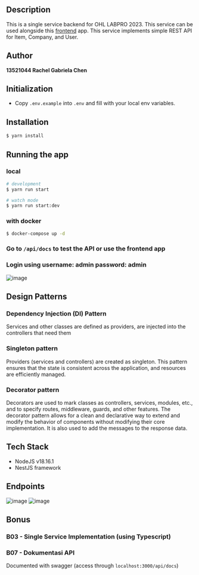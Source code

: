 ## Description

This is a single service backend for OHL LABPRO 2023. This service can be used alongside this [frontend](https://github.com/rifqi2320/OHL-FE) app. This service implements simple REST API for Item, Company, and User.

## Author
**13521044 Rachel Gabriela Chen**

## Initialization

- Copy `.env.example` into `.env` and fill with your local env variables.

## Installation

```bash
$ yarn install
```

## Running the app

### local
```bash
# development
$ yarn run start

# watch mode
$ yarn run start:dev
```

### with docker
```bash
$ docker-compose up -d
```

### Go to `/api/docs` to test the API or use the frontend app
### Login using username: admin password: admin
![image](https://github.com/chaerla/be-single-service/assets/91037907/76d18e2e-cf69-48bf-b8d1-87b8edce7ec6)


## Design Patterns
### Dependency Injection (DI) Pattern
Services and other classes are defined as providers, are injected into the controllers that need them
### Singleton pattern
Providers (services and controllers) are created as singleton. This pattern ensures that the state is consistent across the application, and resources are efficiently managed.
### Decorator pattern
Decorators are used to mark classes as controllers, services, modules, etc., and to specify routes, middleware, guards, and other features. The decorator pattern allows for a clean and declarative way to extend and modify the behavior of components without modifying their core implementation. It is also used to add the messages to the response data.

## Tech Stack
- NodeJS v18.16.1
- NestJS framework

## Endpoints
![image](https://github.com/chaerla/be-single-service/assets/91037907/930ed940-2b39-4a19-8f2c-b5c2d1f677ff)
![image](https://github.com/chaerla/be-single-service/assets/91037907/502f9d68-10bf-4c21-998c-703354530b2a)

## Bonus
### B03 - Single Service Implementation (using Typescript)
### B07 - Dokumentasi API
Documented with swagger (access through `localhost:3000/api/docs`)


